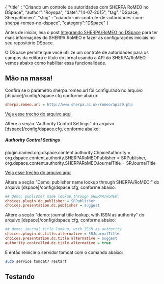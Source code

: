 {
"title" : "Criando um controle de autoridades com SHERPA RoMEO no DSpace",
"author":"Royopa",
"date":"14-07-2015",
"tag":"DSpace, SherpaRomeo",
"slug" : "criando-um-controle-de-autoridades-com-sherpa-romeo-no-dspace",
"category":"DSpace"
}

Antes de iniciar, leia o post [Integrando SHERPA/RoMEO no DSpace](http://www.royopa.url.ph/2015/07/09/integrando-sherpa-romeo-no-dspace) para ter mais informações do 
SHERPA RoMEO e fazer as configurações iniciais no seu repositório DSpace.

O DSpace permite que você utilize um controle de autoridades para os campos
da editora e título do jornal usando a API do SHERPA/RoMEO. vemos abaixo como 
habilitar essa funcionalidade.

Mão na massa!
-------------

Confira se o parâmetro sherpa.romeo.url foi configurado no arquivo 
[dspace]/config/dspace.cfg conforme abaixo: 

```cfg
sherpa.romeo.url = http://www.sherpa.ac.uk/romeo/api29.php
```

[Veja esse trecho do arquivo aqui](https://github.com/DSpace/DSpace/blob/master/dspace/config/dspace.cfg#L1580)

Altere a seção "Authority Control Settings" do arquivo [dspace]/config/dspace.cfg,
conforme abaixo:

#####  Authority Control Settings  #####
plugin.named.org.dspace.content.authority.ChoiceAuthority = \
 org.dspace.content.authority.SHERPARoMEOPublisher = SRPublisher, \
 org.dspace.content.authority.SHERPARoMEOJournalTitle = SRJournalTitle

[Veja esse trecho do arquivo aqui](https://github.com/DSpace/DSpace/blob/master/dspace/config/dspace.cfg#L1590-1596)

Altere a seção "Demo: publisher name lookup through SHERPA/RoMEO:" do arquivo 
[dspace]/config/dspace.cfg, conforme abaixo:

```cfg
## Demo: publisher name lookup through SHERPA/RoMEO:
choices.plugin.dc.publisher = SRPublisher
choices.presentation.dc.publisher = suggest
```

Altere a seção "demo: journal title lookup, with ISSN as authority" do arquivo 
[dspace]/config/dspace.cfg, conforme abaixo:

```cfg
## demo: journal title lookup, with ISSN as authority
choices.plugin.dc.title.alternative = SRJournalTitle
choices.presentation.dc.title.alternative = suggest
authority.controlled.dc.title.alternative = true
```

E então reinicie o servidor tomcat com o comando abaixo:

```sh
sudo service tomcat7 restart
```

Testando
--------

